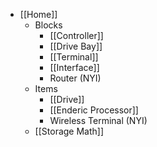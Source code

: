 * [[Home]]
  * Blocks
    * [[Controller]]
    * [[Drive Bay]]
    * [[Terminal]]
    * [[Interface]]
    * Router (NYI)
  * Items
    * [[Drive]]
    * [[Enderic Processor]]
    * Wireless Terminal (NYI)
  * [[Storage Math]]